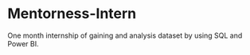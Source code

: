 # Mentorness-Intern
One month internship of gaining and analysis dataset by using SQL and Power BI.
